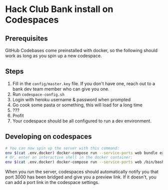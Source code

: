 # Hack Club Bank install on Codespaces

## Prerequisites

GitHub Codebases come preinstalled with docker, so the following should work as long as you spin up a new codespace.

## Steps

1. Fill in the `config/master.key` file. If you don't have one, reach out to a bank dev team member who can give you one.
2. Run `codespace-config.sh`
3. Login with heroku username & password when prompted
4. Go cook some pasta or something, this will load for a long time
5. ???
6. Profit
7. Your codespace should be all configured to run a dev environment.

## Developing on codespaces

```sh
# You can now spin up the server with this command:
env $(cat .env.docker) docker-compose run --service-ports web bundle exec rails s -b 0.0.0.0 -p 3000
# Or, enter an interactive shell in the docker container:
env $(cat .env.docker) docker-compose run --service-ports web /bin/bash
```

When you run the server, codespaces should automatically notify you that port 3000 has been bridged and give you a preview link. If it doesn't, you can add a port link in the codespace settings.